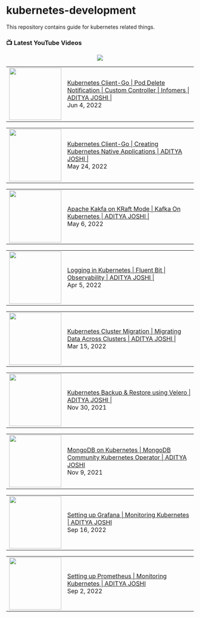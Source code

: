 # kubernetes-development

This repository contains guide for kubernetes related things.

### 📺 Latest YouTube Videos

<div align="center">

[<img src="https://img.shields.io/badge/-Subscribe-red?style=for-the-badge&logo=youtube&logoColor=white"/>](https://www.youtube.com/channel/UCL0SMt31uGzKqbKCQ7Zprxg?sub_confirmation=1)

</div>
<!-- YOUTUBE_KUBERNETES-PLAYLIST:START --><table><tr><td><a href="https://www.youtube.com/watch?v=5dcxM8TnKJc"><img width="140px" src="https://i.ytimg.com/vi/5dcxM8TnKJc/mqdefault.jpg"></a></td>
<td><a href="https://www.youtube.com/watch?v=5dcxM8TnKJc">Kubernetes Client-Go | Pod Delete Notification | Custom Controller | Infomers | ADITYA JOSHI |</a><br/>Jun 4, 2022</td></tr></table>
<table><tr><td><a href="https://www.youtube.com/watch?v=tQvpZSWYt8E"><img width="140px" src="https://i.ytimg.com/vi/tQvpZSWYt8E/mqdefault.jpg"></a></td>
<td><a href="https://www.youtube.com/watch?v=tQvpZSWYt8E">Kubernetes Client-Go | Creating Kubernetes Native Applications | ADITYA JOSHI |</a><br/>May 24, 2022</td></tr></table>
<table><tr><td><a href="https://www.youtube.com/watch?v=yvThxgOLXxE"><img width="140px" src="https://i.ytimg.com/vi/yvThxgOLXxE/mqdefault.jpg"></a></td>
<td><a href="https://www.youtube.com/watch?v=yvThxgOLXxE">Apache Kakfa on KRaft Mode | Kafka On Kubernetes | ADITYA JOSHI |</a><br/>May 6, 2022</td></tr></table>
<table><tr><td><a href="https://www.youtube.com/watch?v=33VEu9Kqvno"><img width="140px" src="https://i.ytimg.com/vi/33VEu9Kqvno/mqdefault.jpg"></a></td>
<td><a href="https://www.youtube.com/watch?v=33VEu9Kqvno">Logging in Kubernetes | Fluent Bit | Observability | ADITYA JOSHI |</a><br/>Apr 5, 2022</td></tr></table>
<table><tr><td><a href="https://www.youtube.com/watch?v=QWIk1UdIh5c"><img width="140px" src="https://i.ytimg.com/vi/QWIk1UdIh5c/mqdefault.jpg"></a></td>
<td><a href="https://www.youtube.com/watch?v=QWIk1UdIh5c">Kubernetes Cluster Migration | Migrating Data Across Clusters | ADITYA JOSHI |</a><br/>Mar 15, 2022</td></tr></table>
<table><tr><td><a href="https://www.youtube.com/watch?v=_y0yGAbLknU"><img width="140px" src="https://i.ytimg.com/vi/_y0yGAbLknU/mqdefault.jpg"></a></td>
<td><a href="https://www.youtube.com/watch?v=_y0yGAbLknU">Kubernetes Backup &amp; Restore using Velero | ADITYA JOSHI |</a><br/>Nov 30, 2021</td></tr></table>
<table><tr><td><a href="https://www.youtube.com/watch?v=VqeTT0NvRR4"><img width="140px" src="https://i.ytimg.com/vi/VqeTT0NvRR4/mqdefault.jpg"></a></td>
<td><a href="https://www.youtube.com/watch?v=VqeTT0NvRR4">MongoDB on Kubernetes | MongoDB Community Kubernetes Operator | ADITYA JOSHI</a><br/>Nov 9, 2021</td></tr></table>
<!-- YOUTUBE_KUBERNETES-PLAYLIST:END -->
<!-- YOUTUBE_MONITORING-PLAYLIST:START --><table><tr><td><a href="https://www.youtube.com/watch?v=-kaRDFvOfxQ"><img width="140px" src="https://i.ytimg.com/vi/-kaRDFvOfxQ/mqdefault.jpg"></a></td>
<td><a href="https://www.youtube.com/watch?v=-kaRDFvOfxQ">Setting up Grafana | Monitoring Kubernetes | ADITYA JOSHI</a><br/>Sep 16, 2022</td></tr></table>
<table><tr><td><a href="https://www.youtube.com/watch?v=EaUWZJJ187E"><img width="140px" src="https://i.ytimg.com/vi/EaUWZJJ187E/mqdefault.jpg"></a></td>
<td><a href="https://www.youtube.com/watch?v=EaUWZJJ187E">Setting up Prometheus | Monitoring Kubernetes | ADITYA JOSHI</a><br/>Sep 2, 2022</td></tr></table>
<!-- YOUTUBE_MONITORING-PLAYLIST:END -->


